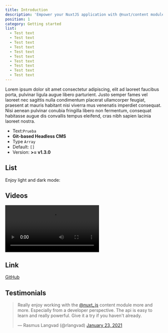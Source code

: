 ```yaml
---
title: Introduction
description: 'Empower your NuxtJS application with @nuxt/content module: write in a content/ directory and fetch your Markdown, JSON, YAML and CSV files through a MongoDB like API, acting as a Git-based Headless CMS.'
position: 1
category: Getting started
list:
  - Test text 
  - Test text
  - Test text
  - Test text
  - Test text
  - Test text
  - Test text
  - Test text
  - Test text
  - Test text
---
```

Lorem ipsum dolor sit amet consectetur adipiscing, elit ad laoreet faucibus porta, pulvinar ligula augue libero parturient. Justo semper fames vel laoreet nec sagittis nulla condimentum placerat ullamcorper feugiat, praesent at mauris habitant nisi viverra mus venenatis imperdiet consequat. Nisi aenean pulvinar conubia fringilla libero non fermentum, consequat habitasse augue dis convallis tempus eleifend, cras nibh sapien lacinia laoreet nostra. 
- Text:`Prueba`
- **Git-based Headless CMS**
- Type `Array`
- Default: `[]`
- Version: **>= v1.3.0**


## List

<list :items="list"></list>

<p class="flex items-center">Enjoy light and dark mode:&nbsp;<app-color-switcher class="inline-flex ml-2"></app-color-switcher></p>

## Videos

<video loop playsinline controls>
  <source src="./example.mp4" type="video/mp4" />
</video>


## Link

[GitHub](https://github.com/standards-hub)

## Testimonials

<blockquote class="twitter-tweet"><p lang="en" dir="ltr">Really enjoy working with the <a href="https://twitter.com/nuxt_js?ref_src=twsrc%5Etfw">@nuxt_js</a> content module more and more. Especially from a developer perspective. The api is easy to learn and really powerful. Give it a try if you haven&#39;t already.</p>&mdash; Rasmus Langvad (@rlangvad) <a href="https://twitter.com/rlangvad/status/1352940444200669186?ref_src=twsrc%5Etfw">January 23, 2021</a></blockquote>


<script async src="https://platform.twitter.com/widgets.js" charset="utf-8"></script>
